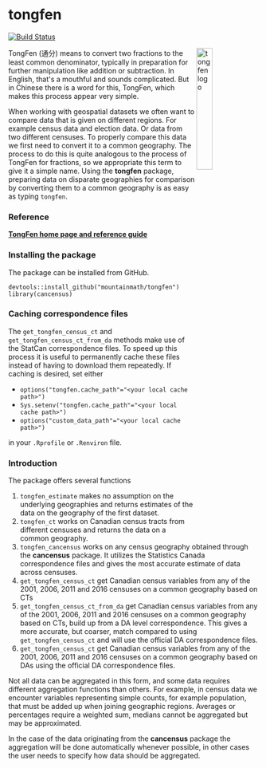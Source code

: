 # tongfen

[![Build Status](https://travis-ci.org/mountainMath/tongfen.svg?branch=master)](https://travis-ci.org/mountainMath/tongfen)

<a href="https://mountainmath.github.io/tongfen/index.html"><img src="https://raw.githubusercontent.com/mountainMath/tongfen/master/images/tongfen-sticker.png" alt="tongfen logo" align="right" width = "25%" height = "25%"/></a>
TongFen (通分) means to convert two fractions to the least common denominator, typically in preparation for further manipulation like addition or subtraction. In English, that's a mouthful and sounds complicated. But in Chinese there is a word for this, TongFen, which makes this process appear very simple.

When working with geospatial datasets we often want to compare data that is given on different regions. For example census data and election data. Or data from two different censuses. To properly compare this data we first need to convert it to a common geography. The process to do this is quite analogous to the process of TongFen for fractions, so we appropriate this term to give it a simple name. Using the **tongfen** package, preparing data on disparate geographies for comparison by converting them to a common geography is as easy as typing `tongfen`.

### Reference

[**TongFen home page and reference guide**](https://mountainmath.github.io/tongfen/index.html)

### Installing the package

The package can be installed from GitHub.
```
devtools::install_github("mountainmath/tongfen")
library(cancensus)
```

### Caching correspondence files
The `get_tongfen_census_ct` and `get_tongfen_census_ct_from_da` methods make use of the StatCan correspondence
files. To speed up this process it is useful to permanently cache these files instead of having to download them repeatedly. If caching is desired, set either 

* `options("tongfen.cache_path"="<your local cache path>")` 
* `Sys.setenv("tongfen.cache_path"="<your local cache path>")`
* `options("custom_data_path"="<your local cache path>")` 

in your `.Rprofile` or `.Renviron` file. 

### Introduction

The package offers several functions

1. `tongfen_estimate` makes no assumption on the underlying geographies and returns estimates of the data on the geography of the first dataset.
2. `tongfen_ct` works on Canadian census tracts from different censuses and returns the data on a common geography.
3. `tongfen_cancensus` works on any census geography obtained through the **cancensus** package. It utilizes the Statistics Canada correspondence files and gives the most accurate estimate of data across censuses.
4. `get_tongfen_census_ct` get Canadian census variables from any of the 2001, 2006, 2011 and 2016 censuses on a common geography based on CTs
5. `get_tongfen_census_ct_from_da` get Canadian census variables from any of the 2001, 2006, 2011 and 2016 censuses on a common geography based on CTs, build up from a DA level correspondence. This gives a more accurate, but coarser, match compared to using `get_tongfen_census_ct` and will use the official DA correspondence files.
6. `get_tongfen_census_ct` get Canadian census variables from any of the 2001, 2006, 2011 and 2016 censuses on a common geography based on DAs using the official DA correspondence files.

Not all data can be aggregated in this form, and some data requires different aggregation functions than others. For example, in census data we encounter variables representing simple counts, for example population, that must be added up when joining geographic regions. Averages or percentages require a weighted sum, medians cannot be aggregated but may be approximated. 

In the case of the data originating from the **cancensus** package the aggregation will be done automatically whenever possible, in other cases the user needs to specify how data should be aggregated.

